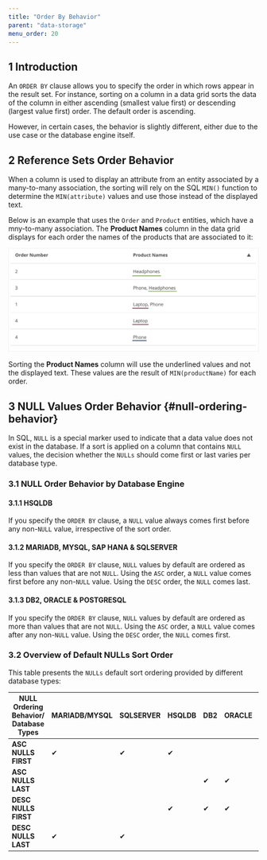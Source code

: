```yaml
---
title: "Order By Behavior"
parent: "data-storage"
menu_order: 20
---
```


## 1 Introduction

An `ORDER BY` clause allows you to specify the order in which rows appear in the result set. For instance, sorting on a column in a data grid sorts the data of the column in either ascending (smallest value first) or descending (largest value first) order. The default order is ascending.

However, in certain cases, the behavior is slightly different, either due to the use case or the database engine itself.

## 2 Reference Sets Order Behavior

When a column is used to display an attribute from an entity associated by a many-to-many association, the sorting will rely on the SQL `MIN()` function to determine the `MIN(attribute)` values and use those instead of the displayed text.

Below is an example that uses the `Order` and `Product` entities, which have a mny-to-many association. The **Product Names** column in the data grid displays for each order the names of the products that are associated to it:

![](attachments/datastorage/sorting-reference-sets.png)

Sorting the **Product Names** column will use the underlined values and not the displayed text. These values are the result of `MIN(productName)` for each order.

## 3 NULL Values Order Behavior {#null-ordering-behavior}

In SQL, `NULL` is a special marker used to indicate that a data value does not exist in the database. If a sort is applied on a column that contains `NULL` values, the decision whether the `NULLs` should come first or last varies per database type.

### 3.1 NULL Order Behavior by Database Engine

#### 3.1.1 HSQLDB

If you specify the `ORDER BY` clause, a `NULL` value always comes first before any non-`NULL` value, irrespective of the sort order.

#### 3.1.2 MARIADB, MYSQL, SAP HANA & SQLSERVER

If you specify the `ORDER BY` clause, `NULL` values by default are ordered as less than values that are not `NULL`. Using the `ASC` order, a `NULL` value comes first before any non-`NULL` value. Using the `DESC` order, the `NULL` comes last.

#### 3.1.3 DB2, ORACLE & POSTGRESQL

If you specify the `ORDER BY` clause, `NULL` values by default are ordered as more than values that are not `NULL`. Using the `ASC` order, a `NULL` value comes after any non-`NULL` value. Using the `DESC` order, the `NULL` comes first.

### 3.2 Overview of Default NULLs Sort Order

This table presents the `NULLs` default sort ordering provided by different database types:

| NULL Ordering Behavior/ Database Types  | MARIADB/MYSQL | SQLSERVER | HSQLDB | DB2 | ORACLE | POSTGRESQL |
|------------------------|---|---|---|---|---|---|
| **ASC NULLS FIRST** | ✔ | ✔ |  ✔  |    |  |   |
| **ASC NULLS LAST**|  |   |   |  ✔ |  ✔ |  ✔|
| **DESC NULLS FIRST**|   |   | ✔ |  ✔| ✔  | ✔|
| **DESC NULLS LAST**| ✔ | ✔  |  |   |   |  |
